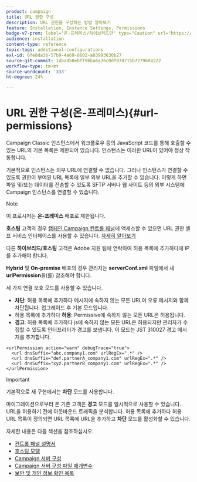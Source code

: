 ```yaml
---
product: campaign
title: URL 권한 구성
description: URL 권한을 구성하는 방법 알아보기
feature: Installation, Instance Settings, Permissions
badge-v7-prem: label="온-프레미스/하이브리드만" type="Caution" url="https://experienceleague.adobe.com/docs/campaign-classic/using/installing-campaign-classic/architecture-and-hosting-models/hosting-models-lp/hosting-models.html?lang=ko" tooltip="온-프레미스 및 하이브리드 배포에만 적용"
audience: installation
content-type: reference
topic-tags: additional-configurations
exl-id: 6fe8da3b-57b9-4a69-8602-a03993630b27
source-git-commit: 14ba450ebff9bba6a36c0df07d715b7279604222
workflow-type: tm+mt
source-wordcount: '333'
ht-degree: 24%

---
```


# URL 권한 구성(온-프레미스){#url-permissions}



Campaign Classic 인스턴스에서 워크플로우 등의 JavaScript 코드를 통해 호출할 수 있는 URL의 기본 목록은 제한되어 있습니다. 인스턴스는 이러한 URL이 있어야 정상 작동합니다.

기본적으로 인스턴스는 외부 URL에 연결할 수 없습니다. 그러나 인스턴스가 연결할 수 있도록 권한이 부여된 URL 목록에 일부 외부 URL을 추가할 수 있습니다. 이렇게 하면 파일 및/또는 데이터를 전송할 수 있도록 SFTP 서버나 웹 사이트 등의 외부 시스템에 Campaign 인스턴스를 연결할 수 있습니다.

>[!NOTE]
>
>이 프로시저는 **온-프레미스** 배포로 제한됩니다.
>
>**호스팅** 고객의 경우 [캠페인 Campaign 컨트롤 패널](https://experienceleague.adobe.com/docs/control-panel/using/control-panel-home.html?lang=ko)에 액세스할 수 있으면 URL 권한 셀프 서비스 인터페이스를 사용할 수 있습니다. [자세히 알아보기](https://experienceleague.adobe.com/docs/control-panel/using/instances-settings/url-permissions.html?lang=ko)
>
>다른 **하이브리드/호스팅** 고객은 Adobe 지원 팀에 연락하여 허용 목록에 추가하다에 IP를 추가해야 합니다.
>

**Hybrid** 및 **On-premise** 배포의 경우 관리자는 **serverConf.xml** 파일에서 새 **urlPermission**&#x200B;을(를) 참조해야 합니다.


세 가지 연결 보호 모드를 사용할 수 있습니다.

* **차단**: 허용 목록에 추가하다 메시지에 속하지 않는 모든 URL이 오류 메시지와 함께 차단됩니다. 업그레이드 후 기본 모드입니다.
* 허용 목록에 추가하다 **허용**: Permissive에 속하지 않는 모든 URL은 허용됩니다.
* **경고**: 허용 목록에 추가하다 js에 속하지 않는 모든 URL은 허용되지만 관리자가 수집할 수 있도록 인터프리터가 경고를 보냅니다. 이 모드는 JST 310027 경고 메시지를 추가합니다.

```
<urlPermission action="warn" debugTrace="true">
  <url dnsSuffix="abc.company1.com" urlRegEx=".*" />
  <url dnsSuffix="def.partnerA_company1.com" urlRegEx=".*" />
  <url dnsSuffix="xyz.partnerB_company1.com" urlRegEx=".*" />
</urlPermission>
```

>[!IMPORTANT]
>
>기본적으로 새 구현에서는 **차단** 모드를 사용합니다.
>
>마이그레이션으로부터 온 기존 고객은 **경고** 모드를 일시적으로 사용할 수 있습니다. URL을 허용하기 전에 아웃바운드 트래픽을 분석합니다. 허용 목록에 추가하다 허용 URL 목록이 정의되면 URL 목록에 URL을 추가하고 **차단** 모드를 활성화할 수 있습니다.

자세한 내용은 다음 섹션을 참조하십시오.

* [컨트롤 패널 설명서](https://experienceleague.adobe.com/docs/control-panel/using/control-panel-home.html?lang=ko)
* [호스팅 모델](hosting-models.md)
* [Campaign 서버 구성](configuring-campaign-server.md)
* [Campaign 서버 구성 파일 매개변수](the-server-configuration-file.md)
* [보안 및 개인 정보 확인 목록](get-started-security-privacy.md)
